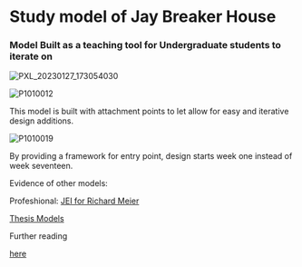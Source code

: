 # Study model of Jay Breaker House

### Model Built as a teaching tool for Undergraduate students to iterate on

![PXL_20230127_173054030](https://user-images.githubusercontent.com/31259842/215514861-8df8c3b9-d120-4c49-b4c5-64d164750e35.jpg)

![P1010012](https://user-images.githubusercontent.com/31259842/215509597-ffcdd408-8670-46d6-b87b-6a63644848c1.JPG)

This model is built with attachment points to let allow for easy and iterative design additions.

![P1010019](https://user-images.githubusercontent.com/31259842/215509846-1dbb1d05-e4a4-4783-820d-cd67215a8c8f.JPG)

By providing a framework for entry point, design starts week one instead of week seventeen.

Evidence of other models:

Profeshional:
[JEI for Richard Meier](https://meierpartners.com/project/jei-commercial-building)

[Thesis Models](models/Thesismodles/SPRINGBOOK_TEST2)

Further reading 

[here](www.trainsarefun.com/lirr/jamaica/jamaica.htm)
